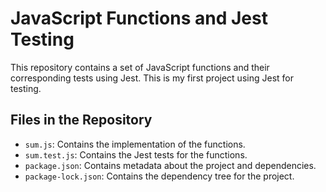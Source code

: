 # JavaScript Functions and Jest Testing

This repository contains a set of JavaScript functions and their corresponding tests using Jest. This is my first project using Jest for testing.

## Files in the Repository

- `sum.js`: Contains the implementation of the functions.
- `sum.test.js`: Contains the Jest tests for the functions.
- `package.json`: Contains metadata about the project and dependencies.
- `package-lock.json`: Contains the dependency tree for the project.
